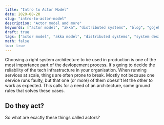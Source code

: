 ```yaml
---
title: "Intro to Actor Model"
date: 2020-08-20
slug: "intro-to-actor-model"
description: "Actor model and more"
keywords: ["actor model", "akka", "distributed systems", "blog", "gojek"]
draft: true
tags: ["actor model", "akka model", "distributed systems", "system design"]
math: false
toc: true
---
```


Choosing a right system architecture to be used in production is one of the most importance part of the devlopement process. It's going to decide the reliability of the tech infrastructure in your organisation. When running services at scale, things are often prone to break. Mostly not because one service runs faulty, but that one (or more) of them doesn't let the other to work as expected. This calls for a need of an architecture, some ground rules that solves these cases.

## Do they act?

So what are exactly these things called actors? 

